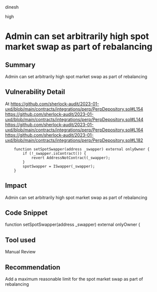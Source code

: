 dinesh

high

# Admin can set arbitrarily high spot market swap as part of rebalancing

## Summary
Admin can set arbitrarily high spot market swap as part of rebalancing

## Vulnerability Detail
At https://github.com/sherlock-audit/2023-01-uxd/blob/main/contracts/integrations/perp/PerpDepository.sol#L154
https://github.com/sherlock-audit/2023-01-uxd/blob/main/contracts/integrations/perp/PerpDepository.sol#L144
https://github.com/sherlock-audit/2023-01-uxd/blob/main/contracts/integrations/perp/PerpDepository.sol#L164
https://github.com/sherlock-audit/2023-01-uxd/blob/main/contracts/integrations/perp/PerpDepository.sol#L182
```solidity
    function setSpotSwapper(address _swapper) external onlyOwner {
        if (!_swapper.isContract()) {
            revert AddressNotContract(_swapper);
        }
        spotSwapper = ISwapper(_swapper);
    }
```

## Impact
Admin can set arbitrarily high spot market swap as part of rebalancing

## Code Snippet
 function setSpotSwapper(address _swapper) external onlyOwner {

## Tool used

Manual Review

## Recommendation
Add a maximum reasonable limit for the spot market swap as part of rebalancing